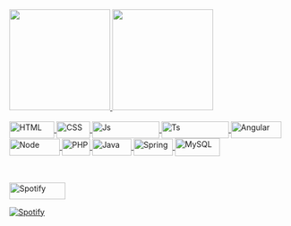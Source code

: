 <!-- 
<div style="display: inline_block">
<img src="https://img.shields.io/github/followers/EmersonRabelo.svg?style=social&label=Follow&maxAge=2592000">
</div>
 -->
<!--   ![visitors](https://visitor-badge.glitch.me/badge?page_id=https://github.com/EmersonRabelo) -->
 
##
<div align="left">
  <a href="https://github.com/EmersonRabelo">
    <img height="180em" src="https://github-readme-stats.vercel.app/api?username=EmersonRabelo&show_icons=true&theme=dark&include_all_commits=true&count_private=true"/>   
    <img height="180em" src="https://github-readme-stats.vercel.app/api/top-langs/?username=EmersonRabelo&layout=compact&langs_count=7&theme=dark"/>   
</div>
<br>
   <div style="display: inline_block">
      <img align="center" alt="HTML" height="30" width="80" src="https://img.shields.io/badge/HTML-239120?style=for-the-badge&logo=html5&logoColor=white">
      <img align="center" alt="CSS" height="30" width="60" src="https://img.shields.io/badge/CSS-239120?&style=for-the-badge&logo=css3&logoColor=white">
      <img align="center" alt="Js" height="30" width="120" src="https://img.shields.io/badge/JavaScript-F7DF1E?style=for-the-badge&logo=javascript&logoColor=black">
      <img align="center" alt="Ts" height="30" width="120" src="https://img.shields.io/badge/TypeScript-007ACC?style=for-the-badge&logo=typescript&logoColor=white">
      <img align="center" alt="Angular" height="30" width="90" src="https://img.shields.io/badge/Angular-DD0031?style=for-the-badge&logo=angular&logoColor=white">
      <img align="center" alt="Node" height="30" width="90" src="https://img.shields.io/badge/Node.js-43853D?style=for-the-badge&logo=node.js&logoColor=white">
      <img align="center" alt="PHP" height="30" width="50" src="https://img.shields.io/badge/PHP-777BB4?style=for-the-badge&logo=php&logoColor=white">
      <img align="center" alt="Java" height="30" width="70" src="https://img.shields.io/badge/Java-ED8B00?style=for-the-badge&logo=java&logoColor=white">
      <img align="center" alt="Spring" height="30" width="70" src="https://img.shields.io/badge/Spring-6DB33F?style=for-the-badge&logo=spring&logoColor=whit">
      <img align="center" alt="MySQL" height="32" width="80" src="https://img.shields.io/badge/MySQL-00000F?style=for-the-badge&logo=mysql&logoColor=white">
<!--   
      <img align="center" alt="React" height="30" width="40" src="https://raw.githubusercontent.com/devicons/devicon/master/icons/react/react-original.svg">
      <img align="center" alt="Python" height="30" width="40" src="https://raw.githubusercontent.com/devicons/devicon/master/icons/python/python-original.svg">
      <img align="center" alt="Csharp" height="30" width="40" src="https://raw.githubusercontent.com/devicons/devicon/master/icons/csharp/csharp-original.svg"> 
-->
  </div>
<br>

## 
<img align="center" alt="Spotify" height="30" width="100" src="https://img.shields.io/badge/Spotify-1ED760?&style=for-the-badge&logo=spotify&logoColor=white">
  
[![Spotify](https://novatorem-emersonrabelo.vercel.app/api/spotify)](https://open.spotify.com/user/emersonrabelo-98)
